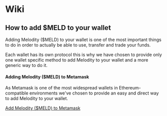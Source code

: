 # Wiki

## How to add $MELD to your wallet

Adding Melodity ($MELD) to your wallet is one of the most important things to do in order to actually be able to use, transfer and trade your funds.

Each wallet has its own protocol this is why we have chosen to provide only one wallet specific method to add Melodity to your wallet and a more generic way to do it.

#### Adding Melodity ($MELD) to Metamask

As Metamask is one of the most widespread wallets in Ethereum-compatible environments we've chosen to provide an easy and direct way to add Melodity to your wallet.

[Add Melodity ($MELD) to Metamask](https://shanejonas.github.io/metamask-link/deep?method=wallet\_watchAsset\&params\[type]=ERC20\&params\[options]\[address]=0x13e971de9181eef7a4aeaeaa67552a6a4cc54f43\&params\[options]\[symbol]=MELD\&params\[options]\[decimals]=18\&params\[options]\[image]=https://melodity.org/social-pic.webp)

